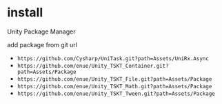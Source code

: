 # install

Unity Package Manager

add package from git url

+ `https://github.com/Cysharp/UniTask.git?path=Assets/UniRx.Async`
+ `https://github.com/enue/Unity_TSKT_Container.git?path=Assets/Package`
+ `https://github.com/enue/Unity_TSKT_File.git?path=Assets/Package`
+ `https://github.com/enue/Unity_TSKT_Math.git?path=Assets/Package`
+ `https://github.com/enue/Unity_TSKT_Tween.git?path=Assets/Package`

